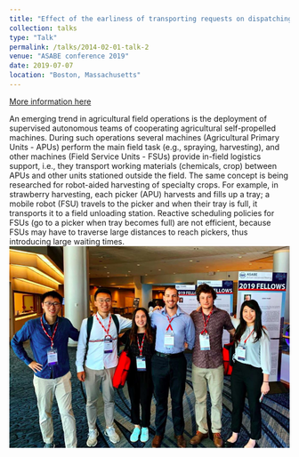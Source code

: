 ```yaml
---
title: "Effect of the earliness of transporting requests on dispatching of Field Serving Units in robot-aided harvesting"
collection: talks
type: "Talk"
permalink: /talks/2014-02-01-talk-2
venue: "ASABE conference 2019"
date: 2019-07-07
location: "Boston, Massachusetts"
---
```


[More information here](https://www.asabe.org/Event-Detail/2019-annual-international-meeting)
 
An emerging trend in agricultural field operations is the deployment of supervised autonomous
teams of cooperating agricultural self-propelled machines. During such operations several
machines (Agricultural Primary Units - APUs) perform the main field task (e.g., spraying,
harvesting), and other machines (Field Service Units - FSUs) provide in-field logistics support,
i.e., they transport working materials (chemicals, crop) between APUs and other units stationed
outside the field. The same concept is being researched for robot-aided harvesting of specialty
crops. For example, in strawberry harvesting, each picker (APU) harvests and fills up a tray; a
mobile robot (FSU) travels to the picker and when their tray is full, it transports it to a field
unloading station. Reactive scheduling policies for FSUs (go to a picker when tray becomes full)
are not efficient, because FSUs may have to traverse large distances to reach pickers, thus
introducing large waiting times.<br/><img src='/images/ASABE_2019.png'>
